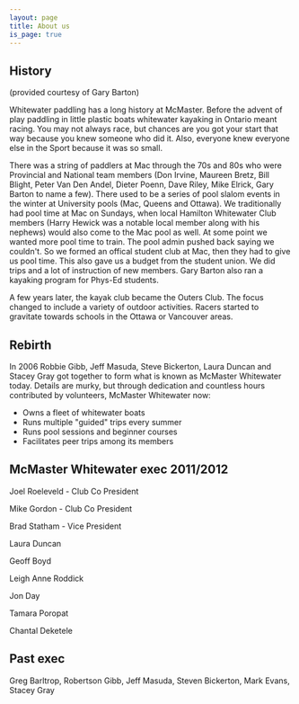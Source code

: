 ```yaml
---
layout: page
title: About us
is_page: true
---
```

## History
(provided courtesy of Gary Barton)

Whitewater paddling has a long history at McMaster. Before the advent of play paddling in little plastic boats whitewater kayaking in Ontario meant racing. You may not always race, but chances are you got your start that way because you knew someone who did it. Also, everyone knew everyone else in the Sport because it was so small. 
 
There was a string of paddlers at Mac through the 70s and 80s who were Provincial and National team members (Don Irvine, Maureen Bretz, Bill Blight, Peter Van Den Andel, Dieter Poenn, Dave Riley, Mike Elrick, Gary Barton to name a few). There used to be a series of pool slalom events in the winter at University pools (Mac, Queens and Ottawa).  We traditionally had pool time at Mac on Sundays, when local Hamilton Whitewater Club members (Harry Hewick was a notable local member along with his nephews) would also come to the Mac pool as well. At some point we wanted more pool time to train. The pool admin pushed back saying we couldn't. So we formed an offical student club at Mac, then they had to give us pool time. This also gave us a budget from the student union. We did trips and a lot of instruction of new members. Gary Barton also ran a kayaking program for Phys-Ed students.
 
A few years later, the kayak club became the Outers Club. The focus changed to include a variety of outdoor activities. Racers started to gravitate towards schools in the Ottawa or Vancouver areas.

## Rebirth
In 2006  Robbie Gibb, Jeff Masuda, Steve Bickerton, Laura Duncan and Stacey Gray got together to form what is known as McMaster Whitewater today. Details are murky, but through dedication and countless hours contributed by volunteers, McMaster Whitewater now:

- Owns a fleet of whitewater boats
- Runs multiple "guided" trips every summer
- Runs pool sessions and beginner courses
- Facilitates peer trips among its members



## McMaster Whitewater exec 2011/2012

Joel Roeleveld - Club Co President 

Mike Gordon - Club Co President

Brad Statham - Vice President

Laura Duncan

Geoff Boyd

Leigh Anne Roddick

Jon Day 

Tamara Poropat

Chantal Deketele

## Past exec

Greg Barltrop, Robertson Gibb, Jeff Masuda, Steven Bickerton, Mark Evans, Stacey Gray